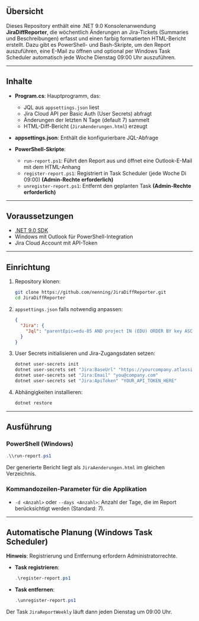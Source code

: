 ## Übersicht

Dieses Repository enthält eine .NET 9.0 Konsolenanwendung **JiraDiffReporter**, die wöchentlich Änderungen an Jira-Tickets (Summaries und Beschreibungen) erfasst und einen farbig formatierten HTML-Bericht erstellt. 
Dazu gibt es PowerShell- und Bash-Skripte, um den Report auszuführen, eine E-Mail zu öffnen und optional per Windows Task Scheduler automatisch jede Woche Dienstag 09:00 Uhr auszuführen.

---

## Inhalte
* **Program.cs**: Hauptprogramm, das:

  * JQL aus `appsettings.json` liest
  * Jira Cloud API per Basic Auth (User Secrets) abfragt
  * Änderungen der letzten N Tage (default 7) sammelt
  * HTML-Diff-Bericht (`JiraAenderungen.html`) erzeugt
* **appsettings.json**: Enthält die konfigurierbare JQL-Abfrage
* **PowerShell-Skripte**:

  * `run-report.ps1`: Führt den Report aus und öffnet eine Outlook-E-Mail mit dem HTML-Anhang
  * `register-report.ps1`: Registriert in Task Scheduler (jede Woche Di 09:00) **(Admin-Rechte erforderlich)**
  * `unregister-report.ps1`: Entfernt den geplanten Task **(Admin-Rechte erforderlich)**

---

## Voraussetzungen

* [.NET 9.0 SDK](https://dotnet.microsoft.com/download/dotnet/9.0)
* Windows mit Outlook für PowerShell-Integration
* Jira Cloud Account mit API-Token

---

## Einrichtung

1. Repository klonen:

   ```bash
   git clone https://github.com/nenning/JiraDiffReporter.git
   cd JiraDiffReporter
   ```

2. `appsettings.json` falls notwendig anpassen:
   ```json
   {
     "Jira": {
       "Jql": "parentEpic=edu-85 AND project IN (EDU) ORDER BY key ASC"
     }
   }
   ```

3. User Secrets initialisieren und Jira-Zugangsdaten setzen:

   ```bash
   dotnet user-secrets init
   dotnet user-secrets set "Jira:BaseUrl" "https://yourcompany.atlassian.net"
   dotnet user-secrets set "Jira:Email" "you@company.com"
   dotnet user-secrets set "Jira:ApiToken" "YOUR_API_TOKEN_HERE"
   ```
4. Abhängigkeiten installieren:

   ```bash
   dotnet restore
   ```

---

## Ausführung

### PowerShell (Windows)

```powershell
.\\run-report.ps1
```

Der generierte Bericht liegt als `JiraAenderungen.html` im gleichen Verzeichnis.

### Kommandozeilen-Parameter für die Applikation

* `-d <Anzahl>` oder `--days <Anzahl>`: Anzahl der Tage, die im Report berücksichtigt werden (Standard: 7).

---

## Automatische Planung (Windows Task Scheduler)

**Hinweis**: Registrierung und Entfernung erfordern Administratorrechte.

* **Task registrieren**:

  ```powershell
  .\register-report.ps1
  ```
* **Task entfernen**:

  ```powershell
  .\unregister-report.ps1
  ```

Der Task `JiraReportWeekly` läuft dann jeden Dienstag um 09:00 Uhr.
